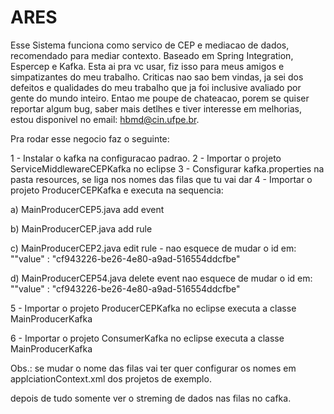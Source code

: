 # ARES

Esse Sistema funciona como servico de CEP e mediacao de dados, recomendado para mediar contexto. Baseado em Spring Integration, Espercep e Kafka. Esta ai pra vc usar, fiz isso para meus amigos e simpatizantes do meu trabalho. Criticas nao sao bem vindas, ja sei dos defeitos e qualidades do meu trabalho que ja foi inclusive avaliado por gente do mundo inteiro. Entao me poupe de chateacao, porem se quiser reportar algum bug, saber mais detlhes e tiver interesse em melhorias, estou disponivel no email: hbmd@cin.ufpe.br. 

Pra rodar esse negocio faz o seguinte: 

1 - Instalar o kafka na configuracao padrao.
2 - Importar o projeto ServiceMiddlewareCEPKafka no eclipse
3 - Consfigurar kafka.properties na pasta resources, se liga nos nomes das filas que tu vai dar
4 - Importar o projeto ProducerCEPKafka e executa na sequencia:

a) MainProducerCEP5.java add event

b) MainProducerCEP.java add rule

c) MainProducerCEP2.java edit rule - nao esquece de mudar o id em: "\"value\" : \"cf943226-be26-4e80-a9ad-516554ddcfbe\"

d) MainProducerCEP54.java delete event nao esquece de mudar o id em: "\"value\" : \"cf943226-be26-4e80-a9ad-516554ddcfbe\"

5 - Importar o projeto ProducerCEPKafka no eclipse executa a classe MainProducerKafka

6 - Importar o projeto ConsumerKafka no eclipse executa a classe MainProducerKafka

Obs.: se mudar o nome das filas vai ter quer configurar os nomes em applciationContext.xml dos projetos de exemplo.

depois de tudo somente ver o streming de dados nas filas no cafka.
